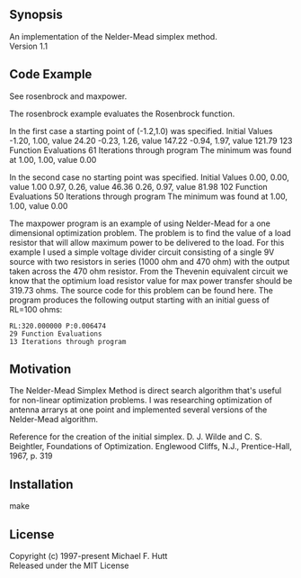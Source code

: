 ## Synopsis

An implementation of the Nelder-Mead simplex method.  
Version 1.1

## Code Example

See rosenbrock and maxpower.

The rosenbrock example evaluates the Rosenbrock function.

In the first case a starting point of (-1.2,1.0) was specified.
    Initial Values
    -1.20, 1.00, value 24.20
    -0.23, 1.26, value 147.22
    -0.94, 1.97, value 121.79
    123 Function Evaluations
    61 Iterations through program
    The minimum was found at
    1.00, 1.00, value 0.00

In the second case no starting point was specified.
    Initial Values
    0.00, 0.00, value 1.00
    0.97, 0.26, value 46.36
    0.26, 0.97, value 81.98
    102 Function Evaluations
    50 Iterations through program
    The minimum was found at
    1.00, 1.00, value 0.00

The maxpower program is an example of using Nelder-Mead for a one
dimensional optimization problem. The problem is to find the value of
a load resistor that will allow maximum power to be delivered to the
load. For this example I used a simple voltage divider circuit
consisting of a single 9V source with two resistors in series (1000
ohm and 470 ohm) with the output taken across the 470 ohm
resistor. From the Thevenin equivalent circuit we know that the
optimium load resistor value for max power transfer should be 319.73
ohms. The source code for this problem can be found here. The program
produces the following output starting with an initial guess of RL=100
ohms:

	RL:320.000000 P:0.006474
	29 Function Evaluations
	13 Iterations through program



## Motivation

The Nelder-Mead Simplex Method is direct search algorithm that's
useful for non-linear optimization problems. I was researching
optimization of antenna arrarys at one point and implemented several
versions of the Nelder-Mead algorithm.

Reference for the creation of the initial simplex.
D. J. Wilde and C. S. Beightler, Foundations of Optimization. Englewood Cliffs, N.J., Prentice-Hall, 1967, p. 319

## Installation

make

## License

Copyright (c) 1997-present Michael F. Hutt  
Released under the MIT License

